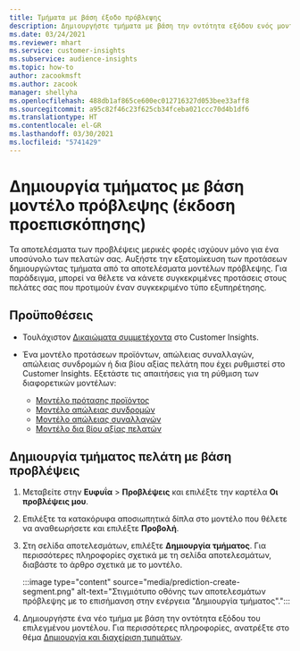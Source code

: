 ```yaml
---
title: Τμήματα με βάση έξοδο πρόβλεψης
description: Δημιουργήστε τμήματα με βάση την οντότητα εξόδου ενός μοντέλου πρόβλεψης.
ms.date: 03/24/2021
ms.reviewer: mhart
ms.service: customer-insights
ms.subservice: audience-insights
ms.topic: how-to
author: zacookmsft
ms.author: zacook
manager: shellyha
ms.openlocfilehash: 488db1af865ce600ec012716327d053bee33aff8
ms.sourcegitcommit: a95c82f46c23f625cb34fceba021ccc70d4b1df6
ms.translationtype: HT
ms.contentlocale: el-GR
ms.lasthandoff: 03/30/2021
ms.locfileid: "5741429"
---
```

# <a name="create-a-segment-based-on-a-prediction-model-preview"></a>Δημιουργία τμήματος με βάση μοντέλο πρόβλεψης (έκδοση προεπισκόπησης)

Τα αποτελέσματα των προβλέψεις μερικές φορές ισχύουν μόνο για ένα υποσύνολο των πελατών σας. Αυξήστε την εξατομίκευση των προτάσεων δημιουργώντας τμήματα από τα αποτελέσματα μοντέλων πρόβλεψης. Για παράδειγμα, μπορεί να θέλετε να κάνετε συγκεκριμένες προτάσεις στους πελάτες σας που προτιμούν έναν συγκεκριμένο τύπο εξυπηρέτησης. 

## <a name="prerequisites"></a>Προϋποθέσεις

- Τουλάχιστον [Δικαιώματα συμμετέχοντα](permissions.md) στο Customer Insights.

- Ένα μοντέλο προτάσεων προϊόντων, απώλειας συναλλαγών, απώλειας συνδρομών ή δια βίου αξίας πελάτη που έχει ρυθμιστεί στο Customer Insights. Εξετάστε τις απαιτήσεις για τη ρύθμιση των διαφορετικών μοντέλων:

  - [Μοντέλο πρότασης προϊόντος](predict-product-recommendation.md)
  - [Μοντέλο απώλειας συνδρομών](predict-subscription-churn.md)
  - [Μοντέλο απώλειας συναλλαγών](predict-transactional-churn.md)
  - [Μοντέλο δια βίου αξίας πελατών](predict-customer-lifetime-value.md)

## <a name="create-a-customer-segment-based-on-predictions"></a>Δημιουργία τμήματος πελάτη με βάση προβλέψεις

1. Μεταβείτε στην **Ευφυΐα** > **Προβλέψεις** και επιλέξτε την καρτέλα **Οι προβλέψεις μου**.

1. Επιλέξτε τα κατακόρυφα αποσιωπητικά δίπλα στο μοντέλο που θέλετε να αναθεωρήσετε και επιλέξτε **Προβολή**.

1. Στη σελίδα αποτελεσμάτων, επιλέξτε **Δημιουργία τμήματος**. Για περισσότερες πληροφορίες σχετικά με τη σελίδα αποτελεσμάτων, διαβάστε το άρθρο σχετικά με το μοντέλο.

   :::image type="content" source="media/prediction-create-segment.png" alt-text="Στιγμιότυπο οθόνης των αποτελεσμάτων πρόβλεψης με το επισήμανση στην ενέργεια &quot;Δημιουργία τμήματος&quot;.":::

1. Δημιουργήστε ένα νέο τμήμα με βάση την οντότητα εξόδου του επιλεγμένου μοντέλου. Για περισσότερες πληροφορίες, ανατρέξτε στο θέμα [Δημιουργία και διαχείριση τμημάτων](segments.md).